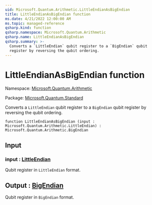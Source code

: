 ```yaml
---
uid: Microsoft.Quantum.Arithmetic.LittleEndianAsBigEndian
title: LittleEndianAsBigEndian function
ms.date: 4/21/2022 12:00:00 AM
ms.topic: managed-reference
qsharp.kind: function
qsharp.namespace: Microsoft.Quantum.Arithmetic
qsharp.name: LittleEndianAsBigEndian
qsharp.summary: >-
  Converts a `LittleEndian` qubit register to a `BigEndian` qubit
  register by reversing the qubit ordering.
---
```


# LittleEndianAsBigEndian function

Namespace: [Microsoft.Quantum.Arithmetic](xref:Microsoft.Quantum.Arithmetic)

Package: [Microsoft.Quantum.Standard](https://nuget.org/packages/Microsoft.Quantum.Standard)


Converts a `LittleEndian` qubit register to a `BigEndian` qubitregister by reversing the qubit ordering.

```qsharp
function LittleEndianAsBigEndian (input : Microsoft.Quantum.Arithmetic.LittleEndian) : Microsoft.Quantum.Arithmetic.BigEndian
```


## Input

### input : [LittleEndian](xref:Microsoft.Quantum.Arithmetic.LittleEndian)

Qubit register in `LittleEndian` format.



## Output : [BigEndian](xref:Microsoft.Quantum.Arithmetic.BigEndian)

Qubit register in `BigEndian` format.